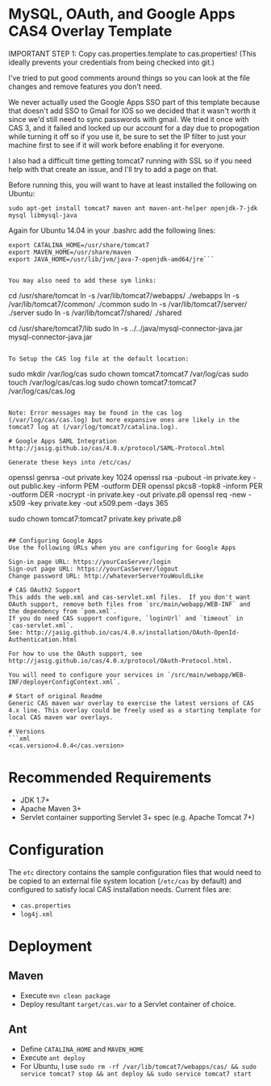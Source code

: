 MySQL, OAuth, and Google Apps CAS4 Overlay Template
============================

IMPORTANT STEP 1: Copy cas.properties.template to cas.properties!  (This ideally prevents your credentials from being checked into git.)

I've tried to put good comments around things so you can look at the file changes and remove features you don't need.

We never actually used the Google Apps SSO part of this template because that doesn't add SSO to Gmail for IOS so we decided that it wasn't worth it since we'd still need to sync passwords with gmail.  We tried it once with CAS 3, and it failed and locked up our account for a day due to propogation while turning it off so if you use it, be sure to set the IP filter to just your machine first to see if it will work before enabling it for everyone.

I also had a difficult time getting tomcat7 running with SSL so if you need help with that create an issue, and I'll try to add a page on that.

Before running this, you will want to have at least installed the following on Ubuntu:

`sudo apt-get install tomcat7 maven ant maven-ant-helper openjdk-7-jdk mysql libmysql-java`

Again for Ubuntu 14.04 in your .bashrc add the following lines:

```
export CATALINA_HOME=/usr/share/tomcat7
export MAVEN_HOME=/usr/share/maven
export JAVA_HOME=/usr/lib/jvm/java-7-openjdk-amd64/jre```


You may also need to add these sym links:

```
cd /usr/share/tomcat
ln -s /var/lib/tomcat7/webapps/ ./webapps
ln -s /var/lib/tomcat7/common/ ./common
sudo ln -s /var/lib/tomcat7/server/ ./server
sudo ln -s /var/lib/tomcat7/shared/ ./shared

cd /usr/share/tomcat7/lib
sudo ln -s ../../java/mysql-connector-java.jar mysql-connector-java.jar
```

To Setup the CAS log file at the default location:
```
sudo mkdir /var/log/cas
sudo chown tomcat7:tomcat7 /var/log/cas
sudo touch /var/log/cas/cas.log
sudo chown tomcat7:tomcat7 /var/log/cas/cas.log
```

Note: Error messages may be found in the cas log (/var/log/cas/cas.log) but more expansive ones are likely in the tomcat7 log at (/var/log/tomcat7/catalina.log).

# Google Apps SAML Integration
http://jasig.github.io/cas/4.0.x/protocol/SAML-Protocol.html

Generate these keys into /etc/cas/

```
openssl genrsa -out private.key 1024
openssl rsa -pubout -in private.key -out public.key -inform PEM -outform DER
openssl pkcs8 -topk8 -inform PER -outform DER -nocrypt -in private.key -out private.p8
openssl req -new -x509 -key private.key -out x509.pem -days 365

sudo chown tomcat7:tomcat7 private.key private.p8 
```

## Configuring Google Apps
Use the following URLs when you are configuring for Google Apps

Sign-in page URL: https://yourCasServer/login
Sign-out page URL: https://yourCasServer/logout
Change password URL: http://whateverServerYouWouldLike

# CAS OAuth2 Support
This adds the web.xml and cas-servlet.xml files.  If you don't want OAuth support, remove both files from `src/main/webapp/WEB-INF` and the dependency from `pom.xml`.  
If you do need CAS support configure, `loginUrl` and `timeout` in `cas-servlet.xml`.
See: http://jasig.github.io/cas/4.0.x/installation/OAuth-OpenId-Authentication.html

For how to use the OAuth support, see http://jasig.github.io/cas/4.0.x/protocol/OAuth-Protocol.html.

You will need to configure your services in `/src/main/webapp/WEB-INF/deployerConfigContext.xml`.

# Start of original Readme
Generic CAS maven war overlay to exercise the latest versions of CAS 4.x line. This overlay could be freely used as a starting template for local CAS maven war overlays.

# Versions
```xml
<cas.version>4.0.4</cas.version>
```

# Recommended Requirements
* JDK 1.7+
* Apache Maven 3+
* Servlet container supporting Servlet 3+ spec (e.g. Apache Tomcat 7+)

# Configuration
The `etc` directory contains the sample configuration files that would need to be copied to an external file system location (`/etc/cas` by default)
and configured to satisfy local CAS installation needs. Current files are:

* `cas.properties`
* `log4j.xml`

# Deployment

## Maven
* Execute `mvn clean package`
* Deploy resultant `target/cas.war` to a Servlet container of choice.

## Ant

* Define `CATALINA_HOME` and `MAVEN_HOME`
* Execute `ant deploy`
* For Ubuntu, I use `sudo rm -rf /var/lib/tomcat7/webapps/cas/ && sudo service tomcat7 stop && ant deploy && sudo service tomcat7 start`

